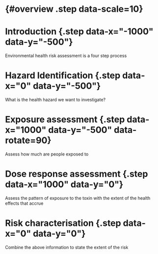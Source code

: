 
# {#overview .step data-scale=10}

# Introduction {.step data-x="-1000" data-y="-500"}

Environmental health risk assessment is a four step process

# Hazard Identification {.step data-x="0" data-y="-500"}

What is the health hazard we want to investigate?

# Exposure assessment {.step data-x="1000" data-y="-500" data-rotate=90}

Assess how much are people exposed to

# Dose response assessment {.step data-x="1000" data-y="0"}

Assess the pattern of exposure to the toxin with the extent of the health effects that accrue

# Risk characterisation {.step data-x="0" data-y="0"}

Combine the above information to state the extent of the risk
